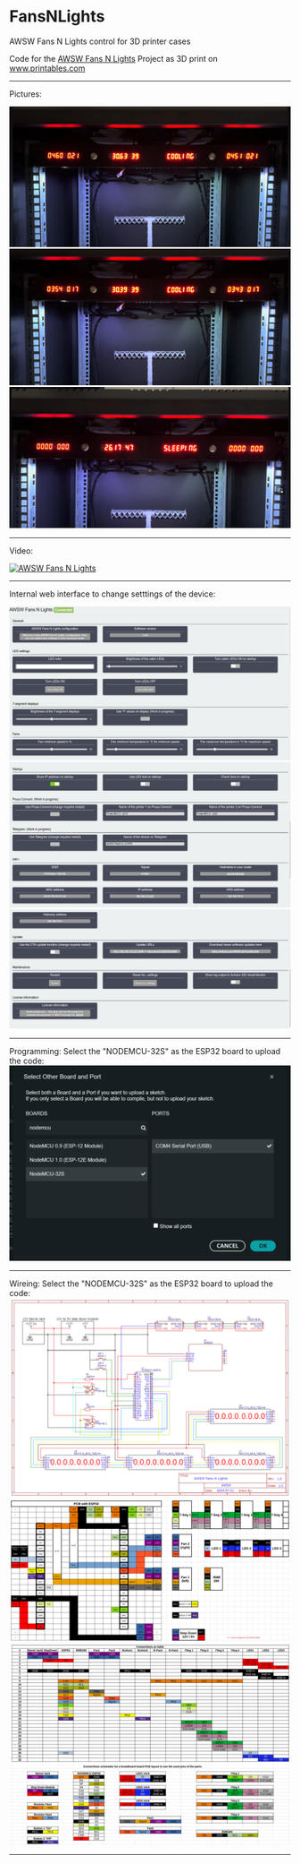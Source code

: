 # FansNLights

AWSW Fans N Lights control for 3D printer cases

Code for the <a href="https://www.printables.com/de/model/965765-fans-n-lights-19-3d-printer-cases">AWSW Fans N Lights</a> Project as 3D print on <a href="https://www.printables.com">www.printables.com</a>

<hr>

Pictures:

<img src="./Images/Example1.png">
<img src="./Images/Example2.png">
<img src="./Images/Example3.png">

<hr>

Video:

[![AWSW Fans N Lights](https://www.youtube.com/watch?v=vtJQWHg6PlU/0.jpg)](https://www.youtube.com/watch?v=vtJQWHg6PlU "AWSW Fans N Lights")

<hr>

Internal web interface to change setttings of the device:

<img src="./Images/WebExample1.png">
<img src="./Images/WebExample2.png">
<img src="./Images/WebExample3.png">

<hr>

Programming:
Select the "NODEMCU-32S" as the ESP32 board to upload the code:
<img src="./Images/ESP32.png">

<hr>

Wireing:
Select the "NODEMCU-32S" as the ESP32 board to upload the code:
<img src="./Wiring/Wiring_Schematic.png">
<img src="./Wiring/Wiring_PCB-Layout.png">
<img src="./Wiring/Wireing_Connection_Table.png">

<hr>
